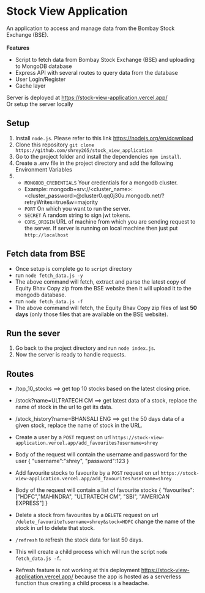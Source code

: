 # Stock View Application

An application to access and manage data from the Bombay Stock Exchange (BSE).
<br><br>
**Features**
* Script to fetch data from Bombay Stock Exchange (BSE) and uploading to MongoDB database
* Express API with several routes to query data from the database
* User Login/Register
* Cache layer 

Server is deployed at https://stock-view-application.vercel.app/
<br>Or setup the server locally

## Setup
1. Install `node.js`. Please refer to this link https://nodejs.org/en/download
2. Clone this repository `git clone https://github.com/shrey265/stock_view_application`
3. Go to the project folder and install the dependencies `npm install`.
4. Create a .env file in the project directory and add the following Environment Variables
5. * `MONGODB_CREDENTIALS` Your credentials for a mongodb cluster.
   * Example: mongodb+srv://<cluster_name>:<cluster_password>@cluster0.qq0j30u.mongodb.net/?retryWrites=true&w=majority
   * `PORT` On which you want to run the server.
   * `SECRET` A random string to sign jwt tokens.
   * `CORS_ORIGIN` URL of machine from which you are sending request to the server. If server is running on local machine
     then just put `http://localhost`

## Fetch data from BSE
* Once setup is complete go to `script` directory
* run `node fetch_data.js -y`
* The above command will fetch, extract and parse the latest copy of  Equity Bhav Copy zip from the BSE website then it will upload it to the mongodb database.
* run `node fetch_data.js -f`
* The above command will fetch, the Equity Bhav Copy zip files of last **50 days** (only those files that are available on the BSE website).

## Run the sever
1. Go back to the project directory and run `node index.js`.
2. Now the server is ready to handle requests.

## Routes
* /top_10_stocks  ==> get top 10 stocks based on the latest closing price.
* /stock?name=ULTRATECH CM ==> get latest data of a stock, replace the name of stock in the url to get its data.
* /stock_history?name=BHANSALI ENG  ==> get the 50 days data of a given stock, replace the name of stock in the URL.

* Create a user by a `POST` request on url `https://stock-view-application.vercel.app/add_favourites?username=shrey`
* Body of the request will contain the username and password for the user
{ "username":"shrey",
    "password":123 
    }
* Add favourite stocks to favourite by a `POST` request on url `https://stock-view-application.vercel.app/add_favourites?username=shrey`
* Body of the request will contain a list of favourite stocks
{
  "favourites": ["HDFC","MAHINDRA", "ULTRATECH CM", "SBI", "AMERICAN EXPRESS"]
  }
* Delete a stock from favourites by a `DELETE` request on url `/delete_favourite?username=shrey&stock=HDFC` change the name of the stock in url to delete that stock.
* `/refresh` to refresh the stock data for last 50 days.
* This will create a child process which will run the script `node fetch_data.js -f`.
* Refresh feature is not working at this deployment https://stock-view-application.vercel.app/ because the app is hosted as a serverless function thus creating a child process is a headache.
 
